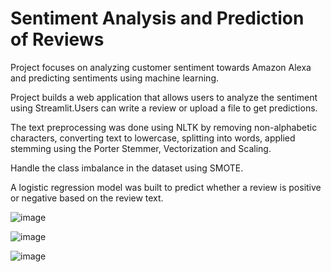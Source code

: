 # Sentiment Analysis and Prediction of Reviews
Project focuses on analyzing customer sentiment towards Amazon Alexa and predicting sentiments using machine learning. 

Project builds a web application that allows users to analyze the sentiment using Streamlit.Users can write a review or upload a file to get predictions.

The text preprocessing was done using NLTK by removing non-alphabetic characters, converting text to lowercase, splitting into words, applied stemming using the Porter Stemmer, Vectorization and Scaling.

Handle the class imbalance in the dataset using SMOTE.

A logistic regression model was built to predict whether a review is positive or negative based on the review text.

![image](https://github.com/user-attachments/assets/a23565b0-7e3a-4e92-8306-3454fbbcfbbf)

![image](https://github.com/user-attachments/assets/18de1244-f61b-40ba-a7cc-6a5e3707de02)

![image](https://github.com/user-attachments/assets/122aae99-e9ff-4ee4-9dcd-0a1e9bd07611)

